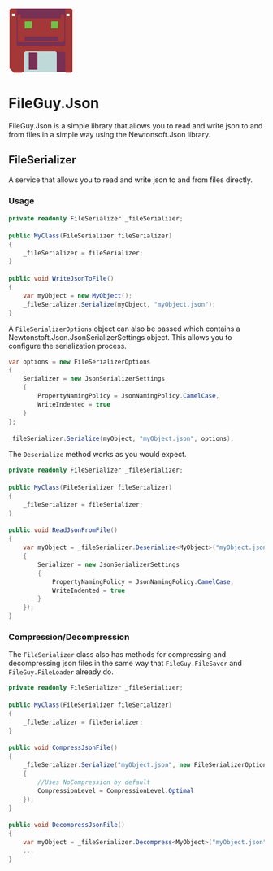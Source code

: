 ![FileGuy](https://github.com/Moreault/FileGuy/blob/master/fileguy.png)
# FileGuy.Json

FileGuy.Json is a simple library that allows you to read and write json to and from files in a simple way using the Newtonsoft.Json library.

## FileSerializer
A service that allows you to read and write json to and from files directly.

### Usage
```cs
private readonly FileSerializer _fileSerializer;

public MyClass(FileSerializer fileSerializer)
{
	_fileSerializer = fileSerializer;
}

public void WriteJsonToFile()
{
	var myObject = new MyObject();
	_fileSerializer.Serialize(myObject, "myObject.json");
}
```

A `FileSerializerOptions` object can also be passed which contains a Newtonstoft.Json.JsonSerializerSettings object. This allows you to configure the serialization process.

```cs
var options = new FileSerializerOptions
{
	Serializer = new JsonSerializerSettings
	{
		PropertyNamingPolicy = JsonNamingPolicy.CamelCase,
		WriteIndented = true
	}
};

_fileSerializer.Serialize(myObject, "myObject.json", options);
```

The `Deserialize` method works as you would expect.

```cs
private readonly FileSerializer _fileSerializer;

public MyClass(FileSerializer fileSerializer)
{
	_fileSerializer = fileSerializer;
}

public void ReadJsonFromFile()
{
	var myObject = _fileSerializer.Deserialize<MyObject>("myObject.json", new FileSerializerOptions
	{
		Serializer = new JsonSerializerSettings
		{
			PropertyNamingPolicy = JsonNamingPolicy.CamelCase,
			WriteIndented = true
		}
	});
}
```

### Compression/Decompression
The `FileSerializer` class also has methods for compressing and decompressing json files in the same way that `FileGuy.FileSaver` and `FileGuy.FileLoader` already do.

```cs
private readonly FileSerializer _fileSerializer;

public MyClass(FileSerializer fileSerializer)
{
	_fileSerializer = fileSerializer;
}

public void CompressJsonFile()
{
	_fileSerializer.Serialize("myObject.json", new FileSerializerOptions
	{
		//Uses NoCompression by default
		CompressionLevel = CompressionLevel.Optimal
	});
}

public void DecompressJsonFile()
{
	var myObject = _fileSerializer.Decompress<MyObject>("myObject.json");
	...
}
```